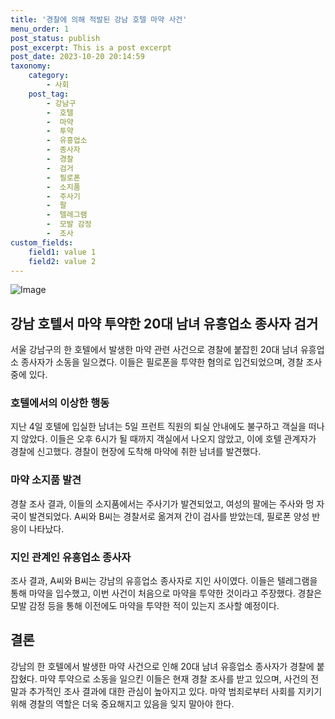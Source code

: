 ```yaml
---
title: '경찰에 의해 적발된 강남 호텔 마약 사건'
menu_order: 1
post_status: publish
post_excerpt: This is a post excerpt
post_date: 2023-10-20 20:14:59
taxonomy:
    category:
        - 사회
    post_tag:
        - 강남구
        -  호텔
        -  마약
        -  투약
        -  유흥업소
        -  종사자
        -  경찰
        -  검거
        -  필로폰
        -  소지품
        -  주사기
        -  팔
        -  텔레그램
        -  모발 감정
        -  조사
custom_fields:
    field1: value 1
    field2: value 2
---
```


![Image](https://imgnews.pstatic.net/image/082/2024/02/07/0001254690_001_20240207074104540.jpg?type=w647)


## 강남 호텔서 마약 투약한 20대 남녀 유흥업소 종사자 검거

서울 강남구의 한 호텔에서 발생한 마약 관련 사건으로 경찰에 붙잡힌 20대 남녀 유흥업소 종사자가 소동을 일으켰다. 이들은 필로폰을 투약한 혐의로 입건되었으며, 경찰 조사 중에 있다.  

### 호텔에서의 이상한 행동

지난 4일 호텔에 입실한 남녀는 5일 프런트 직원의 퇴실 안내에도 불구하고 객실을 떠나지 않았다. 이들은 오후 6시가 될 때까지 객실에서 나오지 않았고, 이에 호텔 관계자가 경찰에 신고했다. 경찰이 현장에 도착해 마약에 취한 남녀를 발견했다. 

### 마약 소지품 발견

경찰 조사 결과, 이들의 소지품에서는 주사기가 발견되었고, 여성의 팔에는 주사와 멍 자국이 발견되었다. A씨와 B씨는 경찰서로 옮겨져 간이 검사를 받았는데, 필로폰 양성 반응이 나타났다. 

### 지인 관계인 유흥업소 종사자

조사 결과, A씨와 B씨는 강남의 유흥업소 종사자로 지인 사이였다. 이들은 텔레그램을 통해 마약을 입수했고, 이번 사건이 처음으로 마약을 투약한 것이라고 주장했다. 경찰은 모발 감정 등을 통해 이전에도 마약을 투약한 적이 있는지 조사할 예정이다.

## 결론

강남의 한 호텔에서 발생한 마약 사건으로 인해 20대 남녀 유흥업소 종사자가 경찰에 붙잡혔다. 마약 투약으로 소동을 일으킨 이들은 현재 경찰 조사를 받고 있으며, 사건의 전말과 추가적인 조사 결과에 대한 관심이 높아지고 있다. 마약 범죄로부터 사회를 지키기 위해 경찰의 역할은 더욱 중요해지고 있음을 잊지 말아야 한다.
